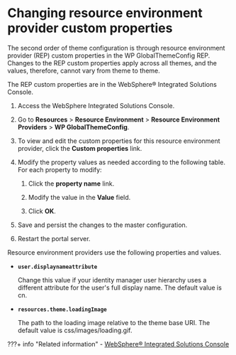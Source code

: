 # Changing resource environment provider custom properties

The second order of theme configuration is through resource environment provider \(REP\) custom properties in the WP GlobalThemeConfig REP. Changes to the REP custom properties apply across all themes, and the values, therefore, cannot vary from theme to theme.

The REP custom properties are in the WebSphere® Integrated Solutions Console.

1.  Access the WebSphere Integrated Solutions Console.

2.  Go to **Resources** \> **Resource Environment** \> **Resource Environment Providers** \> **WP GlobalThemeConfig**.

3.  To view and edit the custom properties for this resource environment provider, click the **Custom properties** link.

4.  Modify the property values as needed according to the following table. For each property to modify:

    1.  Click the **property name** link.

    2.  Modify the value in the **Value** field.

    3.  Click **OK**.

5.  Save and persist the changes to the master configuration.

6.  Restart the portal server.


Resource environment providers use the following properties and values.

-   **`user.displaynameattribute`**

    Change this value if your identity manager user hierarchy uses a different attribute for the user's full display name. The default value is cn.

-   **`resources.theme.loadingImage`**

    The path to the loading image relative to the theme base URI. The default value is css/images/loading.gif.


???+ info "Related information"
    - [WebSphere® Integrated Solutions Console](../../../../deployment/manage/portal_admin_tools/WebSphere_Integrated_Solutions_Console.md)



